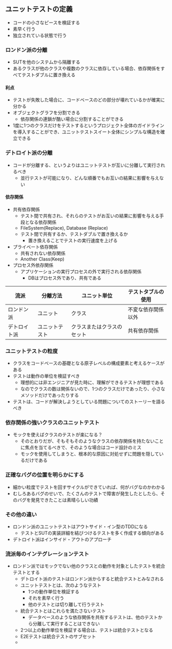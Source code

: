 ## ユニットテストの定義

- コードの小さなピースを検証する
- 素早く行う
- 独立されている状態で行う

### ロンドン派の分離

- SUTを他のシステムから隔離する
- あるクラスが他のクラスや複数のクラスに依存している場合、依存関係をすべてテストダブルに置き換える

#### 利点

- テストが失敗した場合に、コードベースのどの部分が壊れているかが確実に分かる
- オブジェクトグラフを分割できる
	- 依存関係の連鎖が酷い場合に分割することができる
- 1度に1つのクラスだけをテストするというプロジェクト全体のガイドラインを導入することができ、ユニットテストスイート全体にシンプルな構造を確立できる

### デトロイト派の分離

- コードが分離する、というよりはユニットテストが互いに分離して実行されるべき
	- 並行テストが可能になり、どんな順番でもお互いの結果に影響を与えない

#### 依存関係
- 共有依存関係
	- テスト間で共有され、それらのテストがお互いの結果に影響を与える手段となる依存関係
	- FileSystem(Replace), Database (Replace)
	- テスト間で共有するか、テストダブルで置き換えるか
		- 置き換えることでテストの実行速度を上げる
- プライベート依存関係
	- 共有されない依存関係
	- Another Class(Keep)
- プロセス外依存関係
	- アプリケーションの実行プロセスの外で実行される依存関係
		- DBはプロセス外であり、共有である

|流派| 分離方法| ユニット単位|テストタブルの使用|
|----|---|---|---|
|ロンドン派|ユニット|クラス|不変な依存関係以外|
|デトロイト派|ユニットテスト|クラスまたはクラスのセット|共有依存関係|

### ユニットテストの粒度

- クラスをコードベースの基礎となる原子レベルの構成要素と考えるケースがある
- テストは動作の単位を検証すべき
	- 理想的には非エンジニアが見た時に、理解ができるテストが理想である
	- なのでクラスの数は関係ないので、1つのクラスだけであったり、小さなメソッドだけであったりする
- テストは、コードが解決しようとしている問題についてのストーリーを語るべき

### 依存関係の強いクラスのユニットテスト

- モックを使えばクラスのテストが楽になる？
	- そのとおりだが、そもそもそのようなクラスの依存関係を持たないことに焦点を当てるべきで、そのような場合はコード設計のミス
	- モックを使用してしまうと、根本的な原因に対処せずに問題を隠しているだけである

### 正確なバグの位置を明らかにする

- 細かい粒度でテストを回すサイクルができていれば、何がバグなのかわかる
- むしろあるバグのせいで、たくさんのテストで障害が発生したとしたら、そのバグを発見できたことは素晴らしい功績

### その他の違い

- ロンドン派のユニットテストはアウトサイド・イン型のTDDになる
	- テストとSUTの実装詳細を結びつけるテストを多く作成する傾向がある
- デトロイト派はインサイド・アウトのアプローチ

### 流派毎のインテグレーションテスト

- ロンドン派ではモックでない他のクラスとの動作を対象としたテストを統合テストとする
	- デトロイト派のテストはロンドン派からすると統合テストとみなされる
	- ユニットテストとは、次のようなテスト
		- 1つの動作単位を検証する
		- それを素早く行う
		- 他のテストとは切り離して行うテスト
	- 統合テストとはこれらを満たさないテスト
		- データベースのような依存関係を共有するテストは、他のテストから分離して実行することはできない
	- 2つ以上の動作単位を検証する場合は、テストは統合テストとなる
	- E2Eテストは統合テストのサブセット
	- 